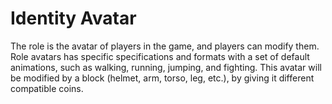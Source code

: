 # Identity Avatar

The role is the avatar of players in the game, and players can modify them. Role avatars has specific specifications and formats with a set of default animations, such as walking, running, jumping, and fighting. This avatar will be modified by a block (helmet, arm, torso, leg, etc.), by giving it different compatible coins.
